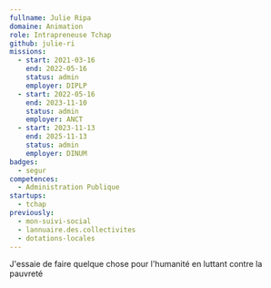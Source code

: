 ```yaml
---
fullname: Julie Ripa
domaine: Animation
role: Intrapreneuse Tchap
github: julie-ri
missions:
  - start: 2021-03-16
    end: 2022-05-16
    status: admin
    employer: DIPLP
  - start: 2022-05-16
    end: 2023-11-10
    status: admin
    employer: ANCT
  - start: 2023-11-13
    end: 2025-11-13
    status: admin
    employer: DINUM
badges:
  - segur
competences:
  - Administration Publique
startups:
  - tchap
previously:
  - mon-suivi-social
  - lannuaire.des.collectivites
  - dotations-locales
---
```

J'essaie de faire quelque chose pour l'humanité en luttant contre la pauvreté